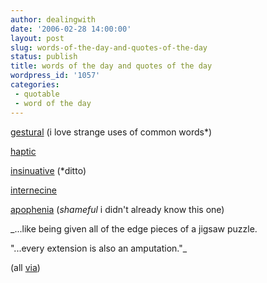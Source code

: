 ```yaml
---
author: dealingwith
date: '2006-02-28 14:00:00'
layout: post
slug: words-of-the-day-and-quotes-of-the-day
status: publish
title: words of the day and quotes of the day
wordpress_id: '1057'
categories:
 - quotable
 - word of the day
---
```


[gestural][1] (i love strange uses of common words*)

[haptic][2]

[insinuative][3] (*ditto)

[internecine][4]

[apophenia][5] (_shameful_ i didn't already know this one)

_...like being given all of the edge pieces of a jigsaw puzzle.

"...every extension is also an amputation."_

(all [via][6])

   [1]: http://dictionary.reference.com/search?q=gestural

   [2]: http://dictionary.reference.com/search?q=haptic

   [3]: http://dictionary.reference.com/search?q=insinuative

   [4]: http://dictionary.reference.com/search?q=internecine

   [5]: http://en.wikipedia.org/wiki/Apophenia

   [6]: http://www.boxesandarrows.com/view/hiding_in_plain_sight


